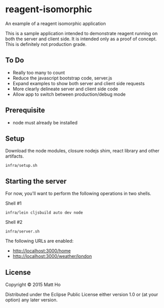 # reagent-isomorphic

An example of a reagent isomorphic application

This is a sample application intended to demonstrate reagent running on both the server and client side.
It is intended only as a proof of concept.  This is definitely not production grade.

## To Do

* Really too many to count
* Reduce the javascript bootstrap code, server.js
* Expand examples to show both server and client side requests
* More clearly delineate server and client side code
* Allow app to switch between production/debug mode 
 
## Prerequisite

* node must already be installed

## Setup

Download the node modules, closure nodejs shim, react library and other artifacts.

```
infra/setup.sh
```

## Starting the server

For now, you'll want to perform the following operations in two shells.

Shell #1

```
infra/lein cljsbuild auto dev node
```

Shell #2

```
infra/server.sh
```

The following URLs are enabled:

* [http://localhost:3000/home](http://localhost:3000/home)
* [http://localhost:3000/weather/london](http://localhost:3000/weather/london)

## License

Copyright © 2015 Matt Ho

Distributed under the Eclipse Public License either version 1.0 or (at
your option) any later version.
